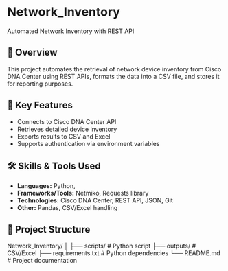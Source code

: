 # Network_Inventory
Automated Network Inventory with REST API

## 📌 Overview
This project automates the retrieval of network device inventory from Cisco DNA Center using REST APIs, formats the data into a CSV file, and stores it for reporting purposes.

## 🎯 Key Features
- Connects to Cisco DNA Center API
- Retrieves detailed device inventory
- Exports results to CSV and Excel
- Supports authentication via environment variables

## 🛠️ Skills & Tools Used
- **Languages:** Python,
- **Frameworks/Tools:** Netmiko, Requests library
- **Technologies:** Cisco DNA Center, REST API, JSON, Git
- **Other:** Pandas, CSV/Excel handling

## 📂 Project Structure
Network_Inventory/
│
├── scripts/ # Python script
├── outputs/ # CSV/Excel
├── requirements.txt # Python dependencies
└── README.md # Project documentation
